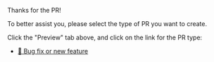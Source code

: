Thanks for the PR!

To better assist you, please select the type of PR you want to create.

Click the "Preview" tab above, and click on the link for the PR type:

- [🐞 Bug fix or new feature](?template=bugfix.md)
